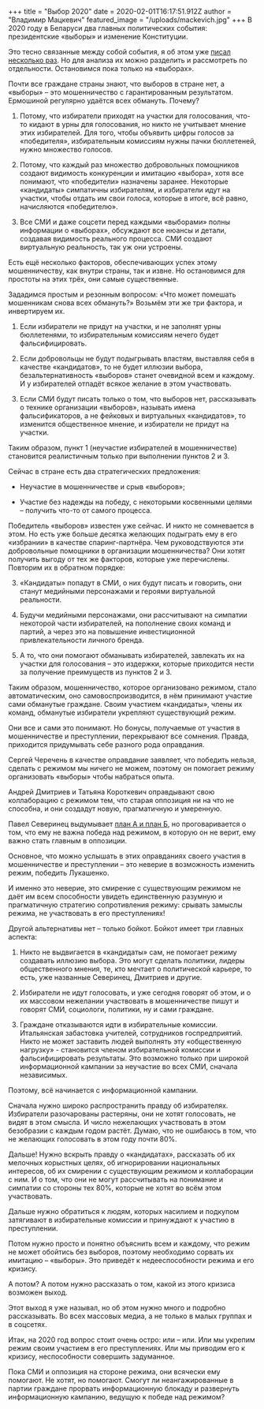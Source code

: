 +++
title = "Выбор 2020"
date = 2020-02-01T16:17:51.912Z
author = "Владимир Мацкевич"
featured_image = "/uploads/mackevich.jpg"
+++
В 2020 году в Беларуси два главных политических события: президентские «выборы» и изменение Конституции.

Это тесно связанные между собой события, я об этом уже [писал несколько раз](http://journalby.com/news/vybor-2020-libo-vechnyy-elbasy-libo-uchreditelnoe-sobranie-1364). Но для анализа их можно разделить и рассмотреть по отдельности. Остановимся пока только на «выборах».

Почти все граждане страны знают, что выборов в стране нет, а «выборы» – это мошенничество с гарантированным результатом. Ермошиной регулярно удаётся всех обмануть. Почему?

1. Потому, что избиратели приходят на участки для голосования, что-то кидают в урны для голосования, но никто не учитывает мнение этих избирателей. Для того, чтобы объявить цифры голосов за «победителя», избирательным комиссиям нужны пачки бюллетеней, нужно множество голосов.

2. Потому, что каждый раз множество добровольных помощников создают видимость конкуренции и имитацию «выбора», хотя все понимают, что «победители» назначены заранее. Некоторые «кандидаты» симпатичны избирателям, и избиратели идут на участки, чтобы отдать им свои голоса, которые в итоге, всё равно, начисляются «победителю».

3. Все СМИ и даже соцсети перед каждыми «выборами» полны информации о «выборах», обсуждают все нюансы и детали, создавая видимость реального процесса. СМИ создают виртуальную реальность, так уж они устроены.

Есть ещё несколько факторов, обеспечивающих успех этому мошенничеству, как внутри страны, так и извне. Но остановимся для простоты на этих трёх, они самые существенные.

Зададимся простым и резонным вопросом: «Что может помешать мошенникам снова всех обмануть?» Возьмём эти же три фактора, и инвертируем их.

1. Если избиратели не придут на участки, и не заполнят урны бюллетенями, то избирательным комиссиям нечего будет фальсифицировать.

2. Если добровольцы не будут подыгрывать властям, выставляя себя в качестве «кандидатов», то не будет иллюзии выбора, безальтернативность «выборов» станет очевидной всем и каждому. И у избирателей отпадёт всякое желание в этом участвовать.

3. Если СМИ будут писать только о том, что выборов нет, рассказывать о технике организации «выборов», называть имена фальсификаторов, а не фейковых и виртуальных «кандидатов», то изменится общественное мнение, и избиратели не придут на участки.

Таким образом, пункт 1 (неучастие избирателей в мошенничестве) становится реалистичным только при выполнении пунктов 2 и 3.

Сейчас в стране есть два стратегических предложения:

- Неучастие в мошенничестве и срыв «выборов»;

- Участие без надежды на победу, с некоторыми косвенными целями – получить что-то от самого процесса.

Победитель «выборов» известен уже сейчас. И никто не сомневается в этом. Но есть уже больше десятка желающих подыграть ему в его «избрании» в качестве спаринг-партнёра. Чем руководствуются эти добровольные помощники в организации мошенничества? Они хотят получить выгоду от тех же факторов, которые уже перечислены. Повторим их в обратном порядке:

3. «Кандидаты» попадут в СМИ, о них будут писать и говорить, они станут медийными персонажами и героями виртуальной реальности.

2. Будучи медийными персонажами, они рассчитывают на симпатии некоторой части избирателей, на пополнение своих команд и партий, а через это на повышение инвестиционной привлекательности личного бренда.

1. А то, что они помогают обманывать избирателей, завлекать их на участки для голосования – это издержки, которые приходится нести за получение преимуществ из пунктов 2 и 3.

Таким образом, мошенничество, которое организовано режимом, стало автоматическим, оно самовоспроизводится, в нём принимают участие сами обманутые граждане. Своим участием «кандидаты», члены их команд, обманутые избиратели укрепляют существующий режим.

Они все и сами это понимают. Но бонусы, получаемые от участия в мошенничестве и преступлении, перекрывают все сомнения. Правда, приходится придумывать себе разного рода оправдания.

Сергей Черечень в качестве оправдание заявляет, что победить нельзя, сделать с режимом мы ничего не можем, поэтому он помогает режиму организовать «выборы» чтобы набраться опыта.

Андрей Дмитриев и Татьяна Короткевич оправдывают свою коллаборацию с режимом тем, что старая оппозиция ни на что не способна, и они создадут новую, прагматичную и умеренную.

Павел Северинец выдумывает [план А и план Б](https://naviny.by/article/20200128/1580227139-pavel-sevyarynec-vybary-plan-adziny-plan-b-baykot), но проговаривается о том, что ему не важна победа над режимом, в которую он не верит, ему важно стать главным в оппозиции.

Основное, что можно услышать в этих оправданиях своего участия в мошенничестве и преступлении – это неверие в возможность изменить режим, победить Лукашенко.

И именно это неверие, это смирение с существующим режимом не даёт им всем способности увидеть единственную разумную и прагматичную стратегию сопротивления режиму: срывать замыслы режима, не участвовать в его преступлениях!

Другой альтернативы нет – только бойкот. Бойкот имеет три главных аспекта:

1. Никто не выдвигается в «кандидаты» сам, не помогает режиму создавать иллюзию выбора. Это могут сделать политики, лидеры общественного мнения, те, кто мечтает о политической карьере, то есть, уже названные Северинец, Дмитриев и другие.

2. Избиратели не идут голосовать, и уже сегодня говорят об этом, и о их массовом нежелании участвовать в мошенничестве пишут и говорят СМИ, социологи, политики, ну и сами граждане.

3. Граждане отказываются идти в избирательные комиссии. Итальянская забастовка учителей, сотрудников госпредприятий. Никто не может заставить людей выполнять эту «общественную нагрузку» - становится членом избирательной комиссии и фальсифицировать результаты. Это возможно только при широкой информационной кампании за неучастие во всех СМИ, сначала независимых.

Поэтому, всё начинается с информационной кампании.

Сначала нужно широко распространить правду об избирателях. Избиратели разочарованы растеряны, они не хотят голосовать, не видят в этом смысла. И число нежелающих участвовать в этом безобразии с каждым годом растёт. Думаю, что не ошибаюсь в том, что не желающих голосовать в этом году почти 80%.

Дальше! Нужно вскрыть правду о «кандидатах», рассказать об их мелочных корыстных целях, об игнорировании национальных интересов, об их смирении с существующим режимом и коллаборации с ним. И о том, что они не могут рассчитывать на понимание и симпатии со стороны тех 80%, которые не хотят во всём этом участвовать.

Дальше нужно обратиться к людям, которых насилием и подкупом затягивают в избирательные комиссии и принуждают к участию в преступлении.

Потом нужно просто и понятно объяснить всем и каждому, что режим не может обойтись без выборов, поэтому необходимо сорвать их имитацию – «выборы». Это приведёт к недееспособности режима и его кризису.

А потом? А потом нужно рассказать о том, какой из этого кризиса возможен выход.

Этот выход я уже называл, но об этом нужно много и подробно рассказывать. Во всех массовых медиа, а не только в малых группах и в соцсетях.

Итак, на 2020 год вопрос стоит очень остро: или – или. Или мы укрепим режим своим участием в его преступлениях. Или мы приводим его к кризису, неспособности совершить задуманное.

Пока СМИ и оппозиция на стороне режима, они всячески ему помогают. Не хотят, но помогают. Смогут ли неангажированные в партии граждане прорвать информационную блокаду и развернуть информационную кампанию, ведущую к победе над режимом?
